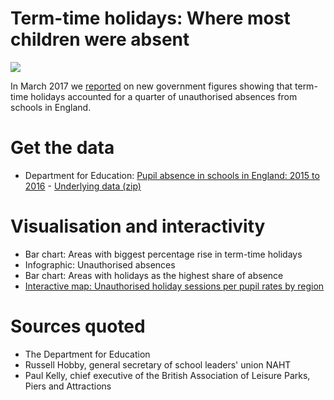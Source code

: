 # Term-time holidays: Where most children were absent

![](http://ichef.bbci.co.uk/news/624/cpsprodpb/6394/production/_95329452_absencesmap.jpg)

In March 2017 we [reported](http://www.bbc.co.uk/news/uk-england-39380529) on new government figures showing that term-time holidays accounted for a quarter of unauthorised absences from schools in England.

# Get the data

* Department for Education: [Pupil absence in schools in England: 2015 to 2016](https://www.gov.uk/government/statistics/pupil-absence-in-schools-in-england-2015-to-2016) - [Underlying data (zip)](https://www.gov.uk/government/uploads/system/uploads/attachment_data/file/602371/SFR14_2017_Underlying_data.zip)


# Visualisation and interactivity

* Bar chart: Areas with biggest percentage rise in term-time holidays
* Infographic: Unauthorised absences
* Bar chart: Areas with holidays as the highest share of absence
* [Interactive map: Unauthorised holiday sessions per pupil rates by region](https://public.tableau.com/profile/publish/Unauthorisedholidaysperpupilratesbyregion/Dashboard1#!/publish-confirm)

# Sources quoted

* The Department for Education
* Russell Hobby, general secretary of school leaders' union NAHT
* Paul Kelly, chief executive of the British Association of Leisure Parks, Piers and Attractions

